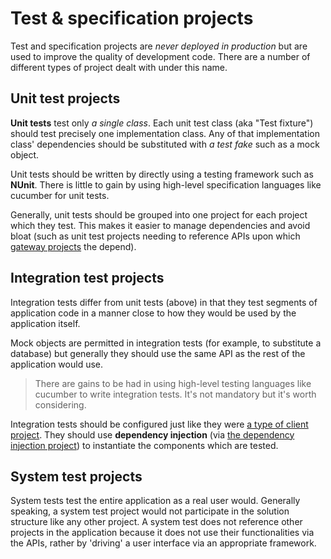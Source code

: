 # Test & specification projects
Test and specification projects are *never deployed in production* but are used to improve the quality of development code. There are a number of different types of project dealt with under this name.

## Unit test projects
**Unit tests** test only *a single class*. Each unit test class (aka "Test fixture") should test precisely one implementation class. Any of that implementation class' dependencies should be substituted with *a test fake* such as a mock object.

Unit tests should be written by directly using a testing framework such as **NUnit**. There is little to gain by using high-level specification languages like cucumber for unit tests.

Generally, unit tests should be grouped into one project for each project which they test. This makes it easier to manage dependencies and avoid bloat (such as unit test projects needing to reference APIs upon which [gateway projects] the depend).

[gateway projects]: GatewayProject.md

## Integration test projects
Integration tests differ from unit tests (above) in that they test segments of application code in a manner close to how they would be used by the application itself.

Mock objects are permitted in integration tests (for example, to substitute a database) but generally they should use the same API as the rest of the application would use.

> There are gains to be had in using high-level testing languages like cucumber to write integration tests. It's not mandatory but it's worth considering.

Integration tests should be configured just like they were [a type of client project]. They should use **dependency injection** (via [the dependency injection project]) to instantiate the components which are tested.

[a type of client project]: ClientProject.md
[the dependency injection project]: DependencyInjectionProject.md

## System test projects
System tests test the entire application as a real user would. Generally speaking, a system test project would not participate in the solution structure like any other project. A system test does not reference other projects in the application because it does not use their functionalities via the APIs, rather by 'driving' a user interface via an appropriate framework.